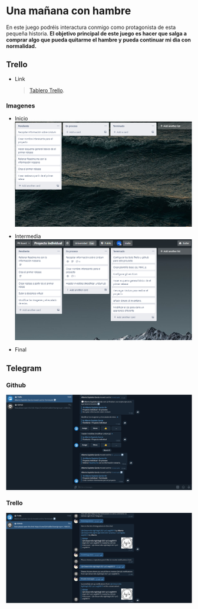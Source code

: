 # Una mañana con hambre

En este juego podréis interactura conmigo como protagonista de esta pequeña historia. **El objetivo principal de este juego es hacer que salga a comprar algo que pueda quitarme el hambre y pueda continuar mi dia con normalidad.**


## Trello
- Link
	> [Tablero Trello](https://trello.com/b/sQ6hZriy/proyecto-individual).

### Imagenes
- Inicio
![Alt text](/Imagenes_Doc/Trello_inicio.png?raw=true "Trello_Inicio")

- Intermedia
![Alt text](/Imagenes_Doc/Trello_intermedio.png?raw=true "Trello_Intermedio")


- Final
## Telegram

### Github
![Alt text](/Imagenes_Doc/trello.png?raw=true "Trello")

### Trello
![Alt text](/Imagenes_Doc/github.png?raw=true "Github")

